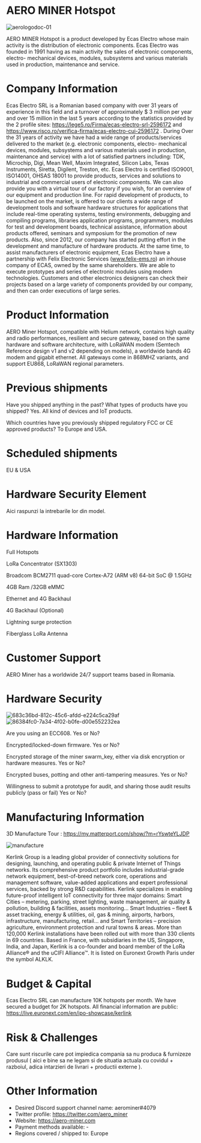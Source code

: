# AERO MINER Hotspot

![aerologodoc-01](https://user-images.githubusercontent.com/100297185/155962059-a418abff-7856-414b-be4b-dffec867efed.png)

AERO MINER Hotspot is a product developed by Ecas Electro whose main activity is the distribution of electronic components. Ecas Electro was founded in 1991 having as main activity the sales of electronic components, electro- mechanical devices, modules, subsystems and various materials used in production, maintenance and service. 
# Company Information
Ecas Electro SRL is a Romanian based company with over 31 years of experience in this field and a turnover of approximately $ 3 million per year and over 15 million in the last 5 years according to the statistics provided by the 2 profile sites: https://lege5.ro/Firma/ecas-electro-srl-2596172 and https://www.risco.ro/verifica-firma/ecas-electro-cui-2596172 .
	During Over the 31 years of activity we have had a wide range of products/services delivered to the market (e.g. electronic components, electro- mechanical devices, modules, subsystems and various materials used in production, maintenance and service) with a lot of satisfied partners including: TDK, Microchip, Digi, Mean Well, Maxim Integrated, Silicon Labs, Texas Instruments, Siretta, Digilent, Treston, etc.
	Ecas Electro is certified ISO9001, ISO14001, OHSAS 18001 to provide products, services and solutions to industrial and commercial users of electronic components.
	We can also provide you with a virtual tour of our factory if you wish, for an overview of our equipment and production line. 
For rapid development of products, to be launched on the market, is offered to our clients a wide range of development tools and software hardware structures for applications that include real-time operating systems, testing environments, debugging and compiling programs, libraries application programs, programmers, modules for test and development boards, technical assistance, information about products offered, seminars and symposium for the promotion of new products. 
	Also, since 2012, our company has started putting effort in the development and manufacture of hardware products.
	At the same time, to assist manufacturers of electronic equipment, Ecas Electro have a partnership with Felix Electronic Services (www.felix-ems.ro) an inhouse company of ECAS, owned by the same shareholders.  We are able to execute prototypes and series of electronic modules using modern technologies. Customers and other electronics designers can check their projects based on a large variety of components provided by our company, and then can order executions of large series.
# Product Information
AERO Miner Hotspot, compatible with Helium network, contains high quality and radio performances, resilient and secure gateway, based on the same hardware and software architecture, with LoRaWAN modem (Semtech Reference design v1 and v2 depending on models), a worldwide bands 4G modem and gigabit ethernet.
All gateways come in 868MHZ variants, and support EU868, LoRaWAN regional parameters.
# Previous shipments
Have you shipped anything in the past? What types of products have you shipped? Yes. All kind of devices and IoT products.

Which countries have you previously shipped regulatory FCC or CE approved products? To Europe and USA.
# Scheduled shipments
EU & USA 
# Hardware Security Element
Aici raspunzi la intrebarile lor din model.
# Hardware Information
 Full Hotspots

 LoRa Concentrator (SX1303)

 Broadcom BCM2711 quad-core Cortex-A72 (ARM v8) 64-bit SoC @ 1.5GHz

 4GB Ram /32GB eMMC

 Ethernet and 4G Backhaul

 4G Backhaul (Optional)

 Lightning surge protection

 Fiberglass LoRa Antenna

# Customer Support
AERO Miner has a worldwide 24/7 support teams based in Romania.
# Hardware Security

![683c36bd-812c-45c6-afdd-e224c5ca29af](https://user-images.githubusercontent.com/100297185/155962555-bdeab259-1d5d-4bfb-a601-769dcd95103e.jpg)
![86384fc0-7a34-4f02-b0fe-d00e552232ea](https://user-images.githubusercontent.com/100297185/155962564-0029a50b-39ef-4a9b-8415-9dd9af439f93.jpg)

Are you using an ECC608. Yes or No?

Encrypted/locked-down firmware. Yes or No?

Encrypted storage of the miner swarm_key, either via disk encryption or hardware measures. Yes or No?

Encrypted buses, potting and other anti-tampering measures. Yes or No?

Willingness to submit a prototype for audit, and sharing those audit results publicly (pass or fail) Yes or No?

# Manufacturing Information
3D Manufacture Tour : https://my.matterport.com/show/?m=rYswteYLJDP

![manufacture](https://user-images.githubusercontent.com/100297185/155963874-aa88f256-99d4-409d-b9f7-c5560fc43885.png)

Kerlink Group is a leading global provider of connectivity solutions for designing, launching, and operating public & private Internet of Things networks. Its comprehensive product portfolio includes industrial-grade network equipment, best-of-breed network core, operations and management software, value-added applications and expert professional services, backed by strong R&D capabilities. Kerlink specializes in enabling future-proof intelligent IoT connectivity for three major domains: Smart Cities – metering, parking, street lighting, waste management, air quality & pollution, building & facilities, assets monitoring… Smart Industries – fleet & asset tracking, energy & utilities, oil, gas & mining, airports, harbors, infrastructure, manufacturing, retail… and Smart Territories – precision agriculture, environment protection and rural towns & areas. More than 120,000 Kerlink installations have been rolled out with more than 330 clients in 69 countries. Based in France, with subsidiaries in the US, Singapore, India, and Japan, Kerlink is a co-founder and board member of the LoRa Alliance® and the uCIFI Alliance™. It is listed on Euronext Growth Paris under the symbol ALKLK.
# Budget & Capital
Ecas Electro SRL can manufacture 10K hotspots per month.
We have secured a budget for 2K hotspots.
All financial information are public:
https://live.euronext.com/en/ipo-showcase/kerlink
# Risk & Challenges
Care sunt riscurile care pot impiedica compania sa nu produca & furnizeze produsul ( aici e bine sa ne legam si de situatia actuala cu covidul + razboiul, adica intarzieri de livrari + productii externe ).
# Other Information
- Desired Discord support channel name: aerominer#4079
- Twitter profile: https://twitter.com/aero_miner
- Website: https://aero-miner.com
- Payment methods available: - 
- Regions covered / shipped to: Europe
